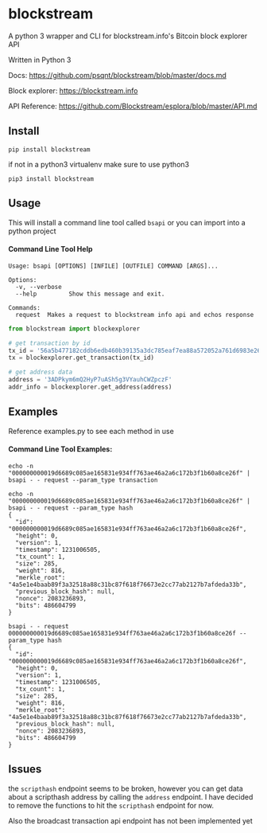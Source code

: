 # blockstream
A python 3 wrapper and CLI for blockstream.info's Bitcoin block explorer API

Written in Python 3

Docs: https://github.com/psqnt/blockstream/blob/master/docs.md

Block explorer: https://blockstream.info

API Reference: https://github.com/Blockstream/esplora/blob/master/API.md

## Install
```
pip install blockstream
```

if not in a python3 virtualenv make sure to use python3
```
pip3 install blockstream
```

## Usage
This will install a command line tool called `bsapi` or 
you can import into a python project

#### Command Line Tool Help
```
Usage: bsapi [OPTIONS] [INFILE] [OUTFILE] COMMAND [ARGS]...

Options:
  -v, --verbose
  --help         Show this message and exit.

Commands:
  request  Makes a request to blockstream info api and echos response
```

```python
from blockstream import blockexplorer

# get transaction by id
tx_id = '56a5b477182cddb6edb460b39135a3dc785eaf7ea88a572052a761d6983e26a2'
tx = blockexplorer.get_transaction(tx_id)

# get address data
address = '3ADPkym6mQ2HyP7uASh5g3VYauhCWZpczF'
addr_info = blockexplorer.get_address(address)
```

## Examples
Reference examples.py to see each method in use

#### Command Line Tool Examples:
```
echo -n "000000000019d6689c085ae165831e934ff763ae46a2a6c172b3f1b60a8ce26f" | bsapi - - request --param_type transaction
```
```
echo -n "000000000019d6689c085ae165831e934ff763ae46a2a6c172b3f1b60a8ce26f" | bsapi - - request --param_type hash
{
  "id": "000000000019d6689c085ae165831e934ff763ae46a2a6c172b3f1b60a8ce26f",
  "height": 0,
  "version": 1,
  "timestamp": 1231006505,
  "tx_count": 1,
  "size": 285,
  "weight": 816,
  "merkle_root": "4a5e1e4baab89f3a32518a88c31bc87f618f76673e2cc77ab2127b7afdeda33b",
  "previous_block_hash": null,
  "nonce": 2083236893,
  "bits": 486604799
}
```
```
bsapi - - request 000000000019d6689c085ae165831e934ff763ae46a2a6c172b3f1b60a8ce26f --param_type hash
{
  "id": "000000000019d6689c085ae165831e934ff763ae46a2a6c172b3f1b60a8ce26f",
  "height": 0,
  "version": 1,
  "timestamp": 1231006505,
  "tx_count": 1,
  "size": 285,
  "weight": 816,
  "merkle_root": "4a5e1e4baab89f3a32518a88c31bc87f618f76673e2cc77ab2127b7afdeda33b",
  "previous_block_hash": null,
  "nonce": 2083236893,
  "bits": 486604799
}
```

## Issues
the `scripthash` endpoint seems to be broken, however you can get data about a scripthash address by calling the `address` endpoint. I have decided to remove the functions to hit the `scripthash` endpoint for now.

Also the broadcast transaction api endpoint has not been implemented yet
